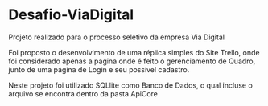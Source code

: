 # Desafio-ViaDigital
Projeto realizado para o processo seletivo da empresa Via Digital

Foi proposto o desenvolvimento de uma réplica simples do Site Trello, onde foi considerado apenas a pagina onde é feito o gerenciamento de Quadro, junto de uma página de Login e seu possível cadastro.

Neste projeto foi utilizado SQLlite como Banco de Dados, o qual incluse o arquivo se encontra dentro da pasta ApiCore
